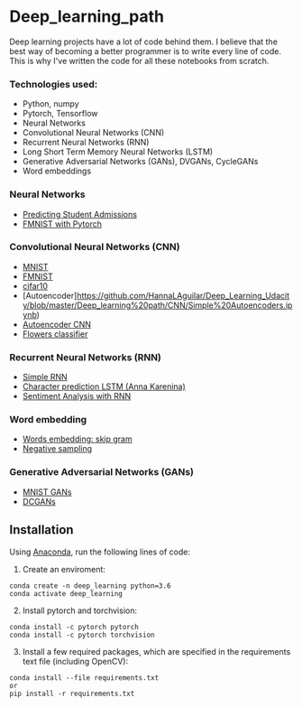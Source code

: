 # Deep_learning_path

Deep learning projects have a lot of code behind them. I believe that the best way of becoming a better programmer is to write every line of code. This is why I've written the code for all these notebooks from scratch.

### Technologies used:

- Python, numpy
- Pytorch, Tensorflow
- Neural Networks
- Convolutional Neural Networks (CNN)
- Recurrent Neural Networks (RNN)
- Long Short Term Memory Neural Networks (LSTM)
- Generative Adversarial Networks (GANs), DVGANs, CycleGANs
- Word embeddings

### Neural Networks

* [Predicting Student Admissions](https://github.com/HannaLAguilar/Deep_Learning_path/blob/master/Neural%20networks/Predicting%20Student%20Admissions%20with%20Neural%20Networks.ipynb)
* [FMNIST with Pytorch](https://github.com/HannaLAguilar/Deep_Learning_path/blob/master/Neural%20networks/FMNIST%20with%20Pytorch.ipynb)

### Convolutional Neural Networks (CNN)

* [MNIST](https://github.com/HannaLAguilar/Deep_Learning_Udacity/blob/master/Deep_learning%20path/CNN/MNIST%20CNN.ipynb)
* [FMNIST](https://github.com/HannaLAguilar/Deep_Learning_Udacity/blob/master/Deep_learning%20path/CNN/FMNIST%20CNN.ipynb)
* [cifar10](https://github.com/HannaLAguilar/Deep_Learning_Udacity/blob/master/Deep_learning%20path/CNN/cifar10%20CNN%20.ipynb)
* [Autoencoder]https://github.com/HannaLAguilar/Deep_Learning_Udacity/blob/master/Deep_learning%20path/CNN/Simple%20Autoencoders.ipynb)
* [Autoencoder CNN](https://github.com/HannaLAguilar/Deep_Learning_Udacity/blob/master/Deep_learning%20path/CNN/Autoencoders%20CNN.ipynb)
* [Flowers classifier](https://github.com/HannaLAguilar/Deep_Learning_Udacity/blob/master/Deep_learning%20path/CNN/Flowers%20classifier.ipynb)

### Recurrent Neural Networks (RNN)

* [Simple RNN](https://github.com/HannaLAguilar/Deep_Learning_path/blob/master/RNN/Simple%20RNN.ipynb)
* [Character prediction LSTM (Anna Karenina)](https://github.com/HannaLAguilar/Deep_Learning_path/blob/master/RNN/Character%20prediction%20LSTM.ipynb)
* [Sentiment Analysis with RNN](https://github.com/HannaLAguilar/Sentiment_analysis_rnn)

### Word embedding

* [Words embedding: skip gram](https://github.com/HannaLAguilar/Deep_Learning_path/blob/master/WordEmbeddings/Word2Vec_SkipGram.ipynb)
* [Negative sampling](https://github.com/HannaLAguilar/Deep_Learning_path/blob/master/WordEmbeddings/Word2Vec_SkipGram_NegativeSampling.ipynb)

### Generative Adversarial Networks (GANs)

* [MNIST GANs](https://github.com/HannaLAguilar/Deep_Learning_path/blob/master/GANs/MNIST%20GANs.ipynb)
* [DCGANs](https://github.com/HannaLAguilar/Deep_Learning_path/blob/master/GANs/DeepConvGANs.ipynb)

## Installation

Using [Anaconda](https://www.anaconda.com/products/individual), run the following lines of code:

1. Create an enviroment:
```
conda create -n deep_learning python=3.6
conda activate deep_learning
```

2. Install pytorch and torchvision:
```
conda install -c pytorch pytorch
conda install -c pytorch torchvision
```

3. Install a few required packages, which are specified in the requirements text file (including OpenCV):
```
conda install --file requirements.txt
or
pip install -r requirements.txt
```
